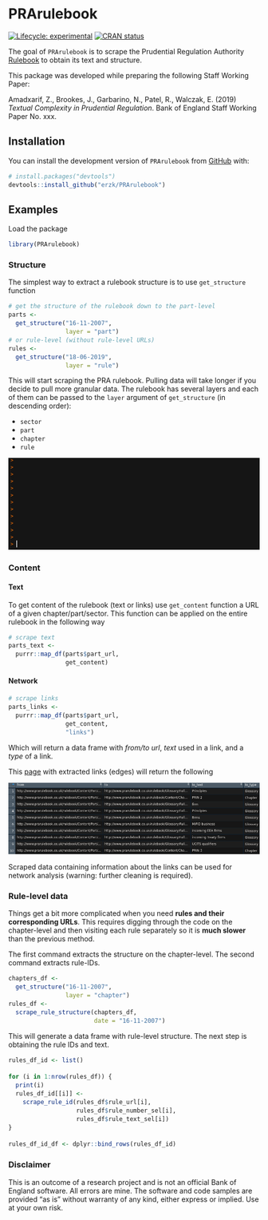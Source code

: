 
# PRArulebook

<!-- badges: start -->

[![Lifecycle:
experimental](https://img.shields.io/badge/lifecycle-experimental-orange.svg)](https://www.tidyverse.org/lifecycle/#experimental)
[![CRAN
status](https://www.r-pkg.org/badges/version/PRArulebook)](https://cran.r-project.org/package=PRArulebook)
<!-- badges: end -->

The goal of `PRArulebook` is to scrape the Prudential Regulation
Authority [Rulebook](http://www.prarulebook.co.uk/) to obtain its text
and structure.

This package was developed while preparing the following Staff Working
Paper:

Amadxarif, Z., Brookes, J., Garbarino, N., Patel, R., Walczak, E. (2019)
*Textual Complexity in Prudential Regulation*. Bank of England Staff
Working Paper No. xxx.

## Installation

You can install the development version of `PRArulebook` from
[GitHub](https://github.com/) with:

``` r
# install.packages("devtools")
devtools::install_github("erzk/PRArulebook")
```

## Examples

Load the package

``` r
library(PRArulebook)
```

### Structure

The simplest way to extract a rulebook structure is to use
`get_structure` function

``` r
# get the structure of the rulebook down to the part-level
parts <-
  get_structure("16-11-2007",
                layer = "part")
# or rule-level (without rule-level URLs)
rules <-
  get_structure("18-06-2019",
                layer = "rule")
```

This will start scraping the PRA rulebook. Pulling data will take longer
if you decide to pull more granular data. The rulebook has several
layers and each of them can be passed to the `layer` argument of
`get_structure` (in descending order):

  - `sector`
  - `part`
  - `chapter`
  - `rule`

![](get_structure_demo.gif)

### Content

#### Text

To get content of the rulebook (text or links) use `get_content`
function a URL of a given chapter/part/sector. This function can be
applied on the entire rulebook in the following way

``` r
# scrape text
parts_text <-
  purrr::map_df(parts$part_url,
                get_content)
```

#### Network

``` r
# scrape links
parts_links <-
  purrr::map_df(parts$part_url,
                get_content,
                "links")
```

Which will return a data frame with *from/to url*, *text* used in a
link, and a *type* of a link.

This
[page](http://www.prarulebook.co.uk/rulebook/Content/Part/216145/16-11-2007)
with extracted links (edges) will return the following

![](parts_links.png)

Scraped data containing information about the links can be used for
network analysis (warning: further cleaning is required).

### Rule-level data

Things get a bit more complicated when you need **rules and their
corresponding URLs**. This requires digging through the code on the
chapter-level and then visiting each rule separately so it is **much
slower** than the previous method.

The first command extracts the structure on the chapter-level. The
second command extracts rule-IDs.

``` r
chapters_df <-
  get_structure("16-11-2007",
                layer = "chapter")
rules_df <-
  scrape_rule_structure(chapters_df,
                        date = "16-11-2007")
```

This will generate a data frame with rule-level structure. The next step
is obtaining the rule IDs and text.

``` r
rules_df_id <- list()

for (i in 1:nrow(rules_df)) {
  print(i)
  rules_df_id[[i]] <-
    scrape_rule_id(rules_df$rule_url[i],
                   rules_df$rule_number_sel[i],
                   rules_df$rule_text_sel[i])
}

rules_df_id_df <- dplyr::bind_rows(rules_df_id)
```

### Disclaimer

This is an outcome of a research project and is not an official Bank of
England software. All errors are mine. The software and code samples are
provided “as is” without warranty of any kind, either express or
implied. Use at your own risk.
